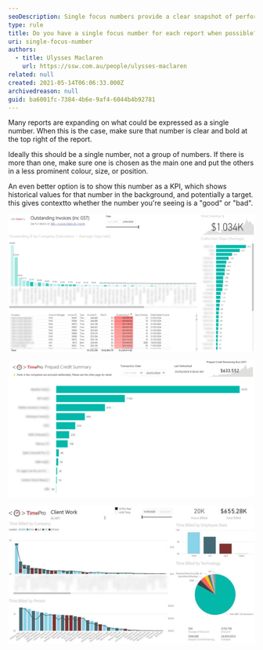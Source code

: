 ```yaml
---
seoDescription: Single focus numbers provide a clear snapshot of performance, making it easy to understand report findings and identify areas for improvement.
type: rule
title: Do you have a single focus number for each report when possible?
uri: single-focus-number
authors:
  - title: Ulysses Maclaren
    url: https://ssw.com.au/people/ulysses-maclaren
related: null
created: 2021-05-14T06:06:33.000Z
archivedreason: null
guid: ba6001fc-7384-4b6e-9af4-6044b4b92781
---
```


Many reports are expanding on what could be expressed as a single number. When this is the case, make sure that number is clear and bold at the top right of the report.

Ideally this should be a single number, not a group of numbers. If there is more than one, make sure one is chosen as the main one and put the others in a less prominent colour, size, or position.

An even better option is to show this number as a KPI, which shows historical values for that number in the background, and potentially a target. this gives contextto whether the number you're seeing is a "good" or "bad".

<!--endintro-->

![Figure: Good Example - One number at the top right sums up the whole report in a single number](outstanding-invoices.png)

![Figure: Another good example](prepaid-credit.png)

![Figure: OK Example - This one showsthe number without the KPI... styill useful but not quite as good](report-single-number-3.jpg)
